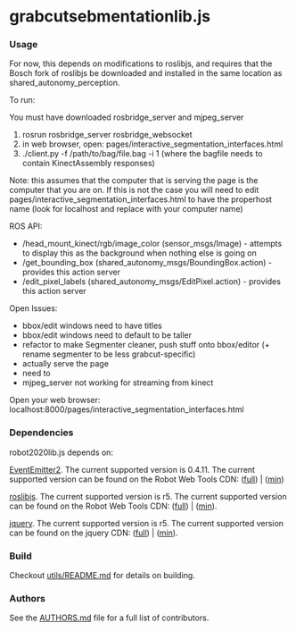 grabcutsebmentationlib.js 
================

### Usage

For now, this depends on modifications to roslibjs, and requires that the Bosch fork of roslibjs be downloaded and installed in the same location as shared_autonomy_perception.

To run:

You must have downloaded rosbridge_server and mjpeg_server

1) rosrun rosbridge_server rosbridge_websocket
2) in web browser, open: pages/interactive_segmentation_interfaces.html
3) ./client.py -f /path/to/bag/file.bag -i 1
(where the bagfile needs to contain KinectAssembly responses)

Note: this assumes that the computer that is serving the page is the computer that you are on.  If this is not the case you will need to edit pages/interactive_segmentation_interfaces.html to have the properhost name (look for localhost and replace with your computer name)

ROS API:
* /head_mount_kinect/rgb/image_color (sensor_msgs/Image) - attempts to display this as the background when nothing else is going on
* /get_bounding_box (shared_autonomy_msgs/BoundingBox.action) - provides this action server
* /edit_pixel_labels (shared_autonomy_msgs/EditPixel.action) - provides this action server

Open Issues:
* bbox/edit windows need to have titles 
* bbox/edit windows need to default to be taller
* refactor to make Segmenter cleaner, push stuff onto bbox/editor (+ rename segmenter to be less grabcut-specific)
* actually serve the page
* need to 
* mjpeg_server not working for streaming from kinect


Open your web browser: localhost:8000/pages/interactive_segmentation_interfaces.html


### Dependencies
robot2020lib.js depends on:

[EventEmitter2](https://github.com/hij1nx/EventEmitter2). The current supported version is 0.4.11. The current supported version can be found on the Robot Web Tools CDN: ([full](http://cdn.robotwebtools.org/EventEmitter2/0.4.11/eventemitter2.js)) | ([min](http://cdn.robotwebtools.org/EventEmitter2/0.4.11/eventemitter2.min.js))

[roslibjs](https://github.com/RobotWebTools/roslibjs). The current supported version is r5. The current supported version can be found on the Robot Web Tools CDN: ([full](http://cdn.robotwebtools.org/roslibjs/r5/roslib.js)) | ([min](http://cdn.robotwebtools.org/roslibjs/r5/roslib.min.js)).

[jquery](http://code.jquery.com). The current supported version is r5. The current supported version can be found on the jquery CDN: ([full](http://code.jquery.com/jquery-1.10.2.js)) | ([min](http://code.jquery.com/jquery-migrate-1.2.1.min.js)).

### Build
Checkout [utils/README.md](utils/README.md) for details on building.

### Authors
See the [AUTHORS.md](AUTHORS) file for a full list of contributors.

